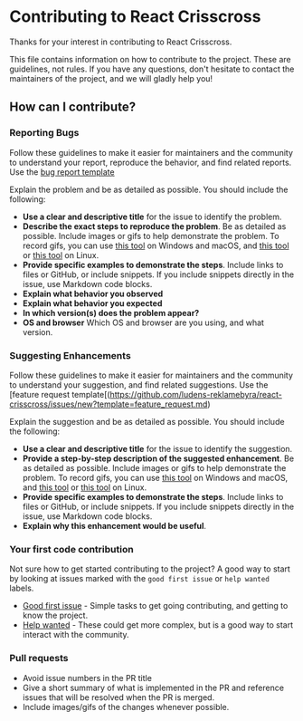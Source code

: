 # Contributing to React Crisscross

Thanks for your interest in contributing to React Crisscross.

This file contains information on how to contribute to the project. These are guidelines, not rules. If you have any questions, don't hesitate to contact the maintainers of the project, and we will gladly help you!

## How can I contribute?

### Reporting Bugs

Follow these guidelines to make it easier for maintainers and the community to understand your report, reproduce the behavior, and find related reports. Use the [bug report template](https://github.com/ludens-reklamebyra/react-crisscross/issues/new?template=bug_report.md)

Explain the problem and be as detailed as possible. You should include the following:

- **Use a clear and descriptive title** for the issue to identify the problem.
- **Describe the exact steps to reproduce the problem**. Be as detailed as possible. Include images or gifs to help demonstrate the problem. To record gifs, you can use [this tool](https://www.cockos.com/licecap/) on Windows and macOS, and [this tool](https://github.com/colinkeenan/silentcast) or [this tool](https://github.com/GNOME/byzanz) on Linux.
- **Provide specific examples to demonstrate the steps**. Include links to files or GitHub, or include snippets. If you include snippets directly in the issue, use Markdown code blocks.
- **Explain what behavior you observed**
- **Explain what behavior you expected**
- **In which version(s) does the problem appear?**
- **OS and browser** Which OS and browser are you using, and what version.

### Suggesting Enhancements

Follow these guidelines to make it easier for maintainers and the community to understand your suggestion, and find related suggestions. Use the [feature request template[(https://github.com/ludens-reklamebyra/react-crisscross/issues/new?template=feature_request.md)

Explain the suggestion and be as detailed as possible. You should include the following:

- **Use a clear and descriptive title** for the issue to identify the suggestion.
- **Provide a step-by-step description of the suggested enhancement**. Be as detailed as possible. Include images or gifs to help demonstrate the problem. To record gifs, you can use [this tool](https://www.cockos.com/licecap/) on Windows and macOS, and [this tool](https://github.com/colinkeenan/silentcast) or [this tool](https://github.com/GNOME/byzanz) on Linux.
- **Provide specific examples to demonstrate the steps**. Include links to files or GitHub, or include snippets. If you include snippets directly in the issue, use Markdown code blocks.
- **Explain why this enhancement would be useful**.

### Your first code contribution

Not sure how to get started contributing to the project? A good way to start by looking at issues marked with the `good first issue` or `help wanted` labels.

- [Good first issue](https://github.com/ludens-reklamebyra/react-crisscross/labels/good%20first%20issue) - Simple tasks to get going contributing, and getting to know the project.
- [Help wanted](https://github.com/ludens-reklamebyra/react-crisscross/labels/help%20wanted) - These could get more complex, but is a good way to start interact with the community.

### Pull requests

- Avoid issue numbers in the PR title
- Give a short summary of what is implemented in the PR and reference issues that will be resolved when the PR is merged.
- Include images/gifs of the changes whenever possible.
